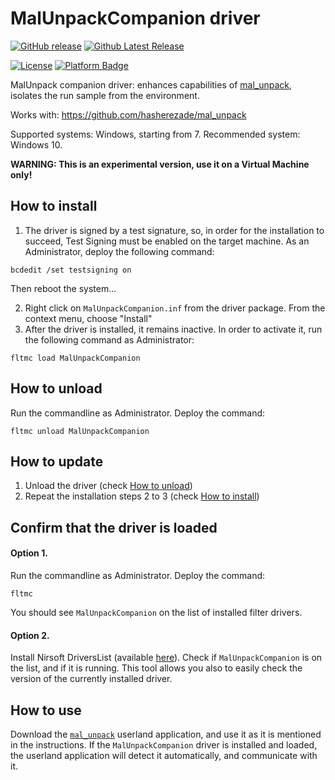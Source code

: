 # MalUnpackCompanion driver

[![GitHub release](https://img.shields.io/github/release/hasherezade/mal_unpack_drv.svg)](https://github.com/hasherezade/mal_unpack_drv/releases)
[![Github Latest Release](https://img.shields.io/github/downloads/hasherezade/mal_unpack_drv/latest/total.svg)](https://github.com/hasherezade/mal_unpack_drv/releases)

[![License](https://img.shields.io/badge/License-BSD%202--Clause-blue.svg)](https://github.com/hasherezade/mal_unpack_drv/blob/main/LICENSE)
[![Platform Badge](https://img.shields.io/badge/Windows-0078D6?logo=windows)](https://github.com/hasherezade/mal_unpack_drv)

MalUnpack companion driver: enhances capabilities of [mal_unpack](https://github.com/hasherezade/mal_unpack), isolates the run sample from the environment.

Works with: https://github.com/hasherezade/mal_unpack


Supported systems: Windows, starting from 7. Recommended system: Windows 10.

**WARNING: This is an experimental version, use it on a Virtual Machine only!**

## How to install


1. The driver is signed by a test signature, so, in order for the installation to succeed, Test Signing must be enabled on the target machine. As an Administrator, deploy the following command:

```
bcdedit /set testsigning on
```

Then reboot the system...

2. Right click on `MalUnpackCompanion.inf` from the driver package. From the context menu, choose "Install"
3. After the driver is installed, it remains inactive. In order to activate it, run the following command as Administrator:
```
fltmc load MalUnpackCompanion
```

## How to unload

Run the commandline as Administrator. Deploy the command:
```
fltmc unload MalUnpackCompanion
```

##  How to update

1. Unload the driver (check [How to unload](https://github.com/hasherezade/mal_unpack_drv/blob/main/README.md#how-to-unload))
2. Repeat the installation steps 2 to 3 (check [How to install](https://github.com/hasherezade/mal_unpack_drv/blob/main/README.md#how-to-install))

## Confirm that the driver is loaded

#### Option 1.

Run the commandline as Administrator. Deploy the command:
```
fltmc
```
You should see `MalUnpackCompanion` on the list of installed filter drivers.

#### Option 2.

Install Nirsoft DriversList (available [here](https://www.nirsoft.net/utils/installed_drivers_list.html)). Check if `MalUnpackCompanion` is on the list, and if it is running. This tool allows you also to easily check the version of the currently installed driver.

How to use
---

Download the [`mal_unpack`](https://github.com/hasherezade/mal_unpack) userland application, and use it as it is mentioned in the instructions. If the `MalUnpackCompanion` driver is installed and loaded, the userland application will detect it automatically, and communicate with it.

